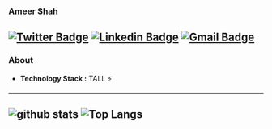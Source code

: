 ### Ameer Shah
[![Twitter Badge](https://img.shields.io/badge/-ameershah48-1ca0f1?style=flat-square&logo=twitter&logoColor=white&link=https://twitter.com/ameershah48)](https://twitter.com/ameershah48) [![Linkedin Badge](https://img.shields.io/badge/-ameershah48-blue?style=flat-square&logo=Linkedin&logoColor=white&link=https://www.linkedin.com/in/ameershah48//)](https://www.linkedin.com/in/ameershah48/) [![Gmail Badge](https://img.shields.io/badge/-contact@ameershah48.com-c14438?style=flat-square&logo=Gmail&logoColor=white&link=mailto:contact@ameershah48.com)](mailto:contact@ameershah48.com)
---------------------------------------------------------------------------------------------------------------------------------------------------------------------------------
### About

-  **Technology Stack :** TALL :zap:

---------------------------------------------------------------------------------------------------------------------------------------------------------------------------------

![github stats](https://github-readme-stats.vercel.app/api?username=ameershah48&show_icons=true&theme=dracula&hide=issue)
![Top Langs](https://github-readme-stats.vercel.app/api/top-langs/?username=ameershah48&langs_count=8&layout=compact)
---------------------------------------------------------------------------------------------------------------------------------------------------------------------------------





